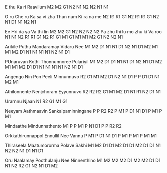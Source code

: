 E  thu Ka ri Raavilum
M2 M2  G1 N2 N1 N2 N2 N1 N1

O  ru Che ru Ka sa vi zha Thun num Ki ra na me
N2 R1 R1  G1 N2 R1 R1 G1  N2   N1  D1 N1 N2 N1

Ee Hri da ya Va thi lin
M2 M2  G1 N2 N2 N2  N2
Pa zhu thi lu mo zhu ki Va roo
N1 N1  N2  R1 R1 G1  N2 R1 G1 M1 G1 M1 M1 M2 G1 N2 N2 N1

Arikile Puthu Mandaramay  Vidaru Nee
M1 M2 D1 N1 N1 D1 N2 N1 D1 M2 M1 M1 M2 D1 N1 N1 N1 N1 N2 N1 D1

PUnaruvan Kothi Thonnunnoree Pulariyil
M1 M2 D1 D1 N1 N1 D1 N2 N1 D1 M2 M1 M1 M2 D1 D1 N1 N1 N1 N1 N2 N1 D1

Angengo Nin Pon Peeli Minnunnuvo
R2 G1 M1 M2 D1 N2 N1 D1 P P D1 D1 N1 M2 M1

Athilonnente Nenjchoram Eyyunnuvo
R2 R2 R2 G1 M1 M2 D1 N1 R1 N2 D1 N1

Urarnnu Njaan
N1 R2 G1 M1 G1

Neeyam Aathmaavin Sankalpaminningane
P P R2 R2 P M1 P D1 N1 D1 P M1 P M1

Mindaathe Mindunnathento
M1 P P M1 P N1 D1 P P R2 R2

Orkkathirunnappol Ennullil Nee Vannu
P M1 P D1 N1 D1 P M1 P M1 P M1 M1

Thiraseela Maatumororma Polave     Sakhi
M1 M2 D1 D1 M2 D1 D1 M2 D1 D1 N1 N2 N2 N1 D1 N1 D1

Oru Naalamay     Poothulanju Nee Ninnenthino
M1 M2 M2 M2 D1 M2 M2 D1 D1 N1 N2 R2 G1 N2 N1 D1 M2

